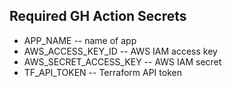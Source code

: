 ## Required GH Action Secrets

-   APP_NAME -- name of app
-   AWS_ACCESS_KEY_ID -- AWS IAM access key
-   AWS_SECRET_ACCESS_KEY -- AWS IAM secret
-   TF_API_TOKEN -- Terraform API token
